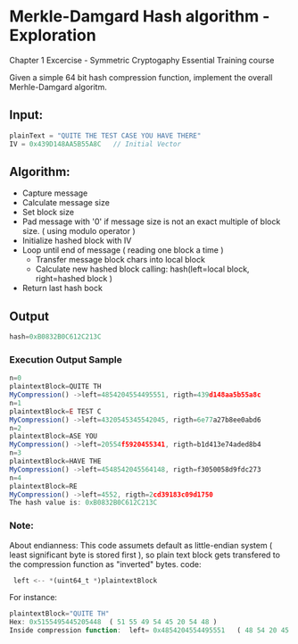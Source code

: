 # Merkle-Damgard Hash algorithm - Exploration

Chapter 1 Excercise - Symmetric Cryptogaphy Essential Training course

Given a simple 64 bit hash compression function, implement the overall Merhle-Damgard algoritm.

## Input:
```js
plainText = "QUITE THE TEST CASE YOU HAVE THERE"
IV = 0x439D148AA5B55A8C   // Initial Vector
```

## Algorithm:
- Capture message
- Calculate message size
- Set block size
- Pad message with '0' if message size is not an exact multiple of block size.  ( using modulo operator )
- Initialize hashed block with IV
- Loop until end of message ( reading one block a time )
  -	Transfer message block chars into local block
  -	Calculate new hashed block calling:  hash(left=local block, right=hashed block )
- Return last hash bock

## Output
```js
hash=0xB0832B0C612C213C
```

### Execution Output Sample
```js
n=0
plaintextBlock=QUITE TH
MyCompression() ->left=4854204554495551, rigth=439d148aa5b55a8c
n=1
plaintextBlock=E TEST C
MyCompression() ->left=4320545345542045, rigth=6e77a27b8ee0abd6
n=2
plaintextBlock=ASE YOU 
MyCompression() ->left=20554f5920455341, rigth=b1d413e74aded8b4
n=3
plaintextBlock=HAVE THE
MyCompression() ->left=4548542045564148, rigth=f3050058d9fdc273
n=4
plaintextBlock=RE
MyCompression() ->left=4552, rigth=2cd39183c09d1750
The hash value is: 0xB0832B0C612C213C
```

### Note: 
About endianness:
This code assumets default as little-endian system ( least significant byte is stored first ),
so plain text block gets transfered to the compression function as "inverted" bytes. 
code:
```js
 left <-- *(uint64_t *)plaintextBlock
```
For instance:
```js
plaintextBlock="QUITE TH"
Hex: 0x5155495445205448  ( 51 55 49 54 45 20 54 48 )
Inside compression function:  left= 0x4854204554495551   ( 48 54 20 45 54 49 55 51 )
```
